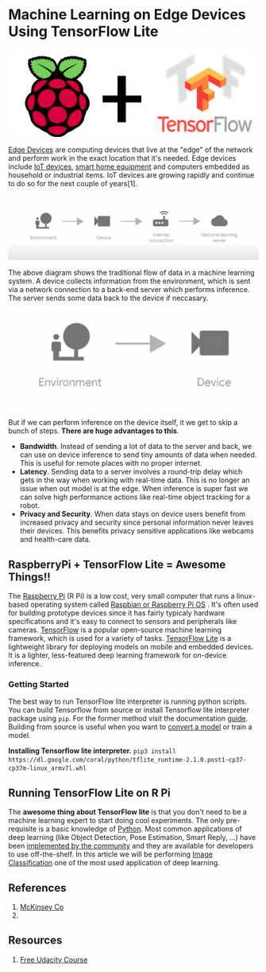 # Machine Learning on Edge Devices Using TensorFlow Lite

![img](logo.png)

[Edge Devices](https://en.wikipedia.org/wiki/Edge_device) are computing devices that live at the "edge" of the network and perform work in the exact location that 
it's needed. Edge devices include [IoT devices](https://en.wikipedia.org/wiki/Internet_of_things), [smart home equipment](https://www.pcmag.com/news/the-best-smart-home-devices-for-2020) 
and computers embedded as household or industrial items. IoT devices are growing rapidly and continue to do so for the next couple of years[1]. 

![img](traditional.png)

The above diagram shows the traditional flow of data in a machine learning system. A device collects information from the environment, which is sent via a network connection
to a back-end server which performs inference. The server sends some data back to the device if neccasary.

![img](edge.png)

But if we can perform inference on the device itself, it we get to skip a bunch of steps. **There are huge advantages to this**. 

* **Bandwidth**. Instead of sending a lot of data to the server and back, we can use on device inference to send tiny amounts of data when needed. This is useful 
for remote places with no proper internet. 
* **Latency**. Sending data to a server involves a round-trip delay which gets in the way when working with real-time data. This is no longer an issue when out model
is at the edge. When inference is super fast we can solve high performance actions like real-time object tracking for a robot. 
* **Privacy and Security**. When data stays on device users benefit from increased privacy and security since personal information never leaves their devices. This 
benefits privacy sensitive applications like webcams and health-care data.

## RaspberryPi + TensorFlow Lite = Awesome Things!!

The [Raspberry Pi](https://www.raspberrypi.org/) (R Pi) is a low cost, very small computer that runs a linux-based operating system called [Raspbian or Raspberry Pi OS](https://www.raspberrypi.org/downloads/)
. It's often used for building prototype devices since it has fairly typicaly hardware specifications and it's easy to connect to sensors and peripherals like cameras.
[TensorFlow](https://www.tensorflow.org/) is a popular open-source machine learning framework, which is used for a variety of tasks. [TensorFlow Lite](https://www.tensorflow.org/lite/) is a lightweight library
for deploying models on mobile and embedded devices. It is a lighter, less-featured deep learning framework for on-device inference.  

### Getting Started
The best way to run TensorFlow lite interpreter is running python scripts. You can build Tensorflow from source or install Tensorflow lite interpreter package using `pip`. For the former method visit the 
documentation [guide](https://www.tensorflow.org/install/source_rpi). Building from source is useful when you want to [convert a model](https://www.tensorflow.org/lite/devguide#2_convert_the_model_format) or train a model.


**Installing Tensorflow lite interpreter.**
`pip3 install https://dl.google.com/coral/python/tflite_runtime-2.1.0.post1-cp37-cp37m-linux_armv7l.whl`

## Running TensorFlow Lite on R Pi

The **awesome thing about TensorFlow lite** is that you don't need to be a machine learning expert to start doing cool experiments. The only pre-requisite is a basic 
knowledge of [Python](https://www.learnpython.org/). Most common applications of deep learning (like Object Detection, Pose Estimation, Smart Reply, ...) have been [implemented by the community](https://www.tensorflow.org/lite/models) and they are available for developers to use off-the-shelf.
In this article we will be performing [Image Classification](https://developers.google.com/machine-learning/practica/image-classification) one of the most used application of deep learning.



## References 

1.  [McKinsey Co](https://www.mckinsey.com/industries/private-equity-and-principal-investors/our-insights/growing-opportunities-in-the-internet-of-things)
2. 

## Resources
1. [Free Udacity Course](https://www.udacity.com/course/intro-to-tensorflow-lite--ud190)
